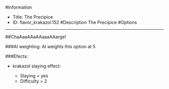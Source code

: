 #Information
 - Title: The Precipice
 - ID: flavor_krakazol.152
#Description
The Precipice
#Options

___
##ChaAaaAAaAAaaaAAarge!

###AI weighting:
AI weights this option at 5


###Efects:<ul><li>krakazol slaying effect:</li><ul><li>Slaying = yes</li><li>Difficulty = 2</li></ul></ul>
